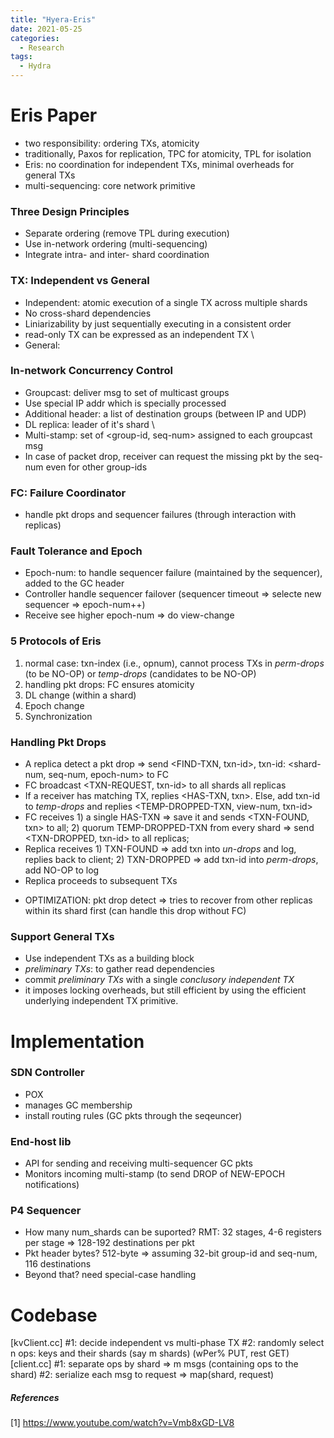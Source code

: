 ```yaml
---
title: "Hyera-Eris"
date: 2021-05-25
categories:
  - Research
tags:
  - Hydra
---
```

# Eris Paper
- two responsibility: ordering TXs, atomicity
- traditionally, Paxos for replication, TPC for atomicity, TPL for isolation
- Eris: no coordination for independent TXs, minimal overheads for general TXs
- multi-sequencing: core network primitive

### Three Design Principles
- Separate ordering (remove TPL during execution)
- Use in-network ordering (multi-sequencing)
- Integrate intra- and inter- shard coordination

### TX: Independent vs General 
- Independent: atomic execution of a single TX across multiple shards
- No cross-shard dependencies
- Liniarizability by just sequentially executing in a consistent order
- read-only TX can be expressed as an independent TX
\
- General:


### In-network Concurrency Control
- Groupcast: deliver msg to set of multicast groups
- Use special IP addr which is specially processed 
- Additional header: a list of destination groups (between IP and UDP)
- DL replica: leader of it's shard
\
- Multi-stamp: set of <group-id, seq-num> assigned to each groupcast msg
- In case of packet drop, receiver can request the missing pkt by the seq-num even for other group-ids

### FC: Failure Coordinator
- handle pkt drops and sequencer failures (through interaction with replicas)

### Fault Tolerance and Epoch
- Epoch-num: to handle sequencer failure (maintained by the sequencer), added to the GC header
- Controller handle sequencer failover (sequencer timeout => selecte new sequencer => epoch-num++)
- Receive see higher epoch-num => do view-change

### 5 Protocols of Eris
1) normal case: txn-index (i.e., opnum), cannot process TXs in *perm-drops* (to be NO-OP) or *temp-drops* (candidates to be NO-OP)
2) handling pkt drops: FC ensures atomicity 
3) DL change (within a shard)
4) Epoch change
5) Synchronization

### Handling Pkt Drops
- A replica detect a pkt drop => send <FIND-TXN, txn-id>, txn-id: <shard-num, seq-num, epoch-num> to FC
- FC broadcast <TXN-REQUEST, txn-id> to all shards all replicas
- If a receiver has matching TX, replies <HAS-TXN, txn>. Else, add txn-id to *temp-drops* and replies <TEMP-DROPPED-TXN, view-num, txn-id>
- FC receives 1) a single HAS-TXN => save it and sends <TXN-FOUND, txn> to all; 2) quorum TEMP-DROPPED-TXN from every shard => send <TXN-DROPPED,
txn-id> to all replicas;
- Replica receives 1) TXN-FOUND => add txn into *un-drops* and log, replies back to client; 2) TXN-DROPPED => add txn-id into *perm-drops*, add NO-OP to log
- Replica proceeds to subsequent TXs
* OPTIMIZATION: pkt drop detect => tries to recover from other replicas within its shard first (can handle this drop without FC)




### Support General TXs
- Use independent TXs as a building block
- *preliminary TXs*: to gather read dependencies
- commit *preliminary TXs* with a single *conclusory independent TX*
- it imposes locking overheads, but still efficient by using the efficient underlying independent TX primitive.

# Implementation
### SDN Controller
- POX
- manages GC membership
- install routing rules (GC pkts through the seqeuncer)
### End-host lib
- API for sending and receiving multi-sequencer GC pkts
- Monitors incoming multi-stamp (to send DROP of NEW-EPOCH notifications)
### P4 Sequencer
- How many num_shards can be suported? RMT: 32 stages, 4-6 registers per stage => 128-192 destinations per pkt
- Pkt header bytes? 512-byte => assuming 32-bit group-id and seq-num, 116 destinations
- Beyond that? need special-case handling





# Codebase
[kvClient.cc]
#1: decide independent vs multi-phase TX 
#2: randomly select n ops: keys and their shards (say m shards) (wPer% PUT, rest GET)
[client.cc]
#1: separate ops by shard => m msgs (containing ops to the shard)
#2: serialize each msg to request => map(shard, request)



##### References
[1] https://www.youtube.com/watch?v=Vmb8xGD-LV8
